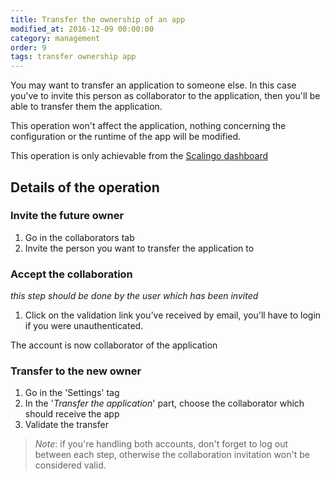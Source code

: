 ```yaml
---
title: Transfer the ownership of an app
modified_at: 2016-12-09 00:00:00
category: management
order: 9
tags: transfer ownership app
---
```


You may want to transfer an application to someone else. In this case you've to
invite this person as collaborator to the application, then you'll be able to
transfer them the application.

This operation won't affect the application, nothing concerning the configuration
or the runtime of the app will be modified.

This operation is only achievable from the [Scalingo dashboard](https://my.scalingo.com)

## Details of the operation

### Invite the future owner

1. Go in the collaborators tab
2. Invite the person you want to transfer the application to

### Accept the collaboration

*this step should be done by the user which has been invited*

1. Click on the validation link you've received by email, you'll have to login if you were unauthenticated.

The account is now collaborator of the application

### Transfer to the new owner

1. Go in the 'Settings' tag
2. In the '*Transfer the application*' part, choose the collaborator which should receive the app
3. Validate the transfer

> *Note*: if you're handling both accounts, don't forget to log out between each step, otherwise the
> collaboration invitation won't be considered valid.
